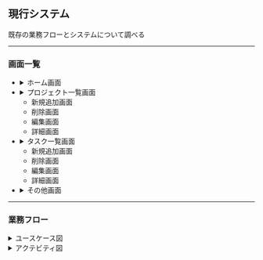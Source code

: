 
## 現行システム
既存の業務フローとシステムについて調べる

---
### 画面一覧
- <details><summary>ホーム画面</summary>初期画面</details>
- <details><summary>プロジェクト一覧画面</summary>案件の管理をする</details>

  - 新規追加画面
  - 削除画面
  - 編集画面
  - 詳細画面
- <details><summary>タスク一覧画面</summary>案件ごとの作業内容を管理をする</details>     

  - 新規追加画面
  - 削除画面
  - 編集画面
  - 詳細画面
- <details><summary>その他画面</summary>未実装。現状は作業の集計機能を有する</details>

---
### 業務フロー
<details>
  <summary>ユースケース図</summary>

  ``` plantuml
  @startuml
  left to right direction
  actor "使用者" as ac1

  rectangle TaskList_API {
    ac1 --> (登録する)
    ac1 --> (削除する)
    ac1 --> (一覧を表示する)
    ac1 --> (検索する)
    ac1 --> (編集する)
    ac1 --> (表示を並べ替える)

    (一覧を表示する) .. (登録する)
    (一覧を表示する) .. (削除する)
    (一覧を表示する) .. (表示を並べ替える)
    (一覧を表示する) .. (検索する)
    (一覧を表示する) .. (編集する)
    (表示を並べ替える) <|-- (昇順で並べ替える)
    (表示を並べ替える) <|-- (降順で並べ替える)
  }
  @enduml
  ```
</details>

<details><summary>アクテビティ図</summary>

``` plantuml
@startuml

start
:ClickServlet.handleRequest();
:new page;
if (Page.onSecurityCheck) then (true)
  :Page.onInit();
  if (isForward?) then (no)
    :Process controls;
    if (continue processing?) then (no)
      stop
    endif

    if (isPost?) then (yes)
      :Page.onPost();
    else (no)
      :Page.onGet();
    endif
    :Page.onRender();
  endif
else (false)
endif

if (do redirect?) then (yes)
  :redirect process;
else
  if (do forward?) then (yes)
    :Forward request;
  else (no)
    :Render page template;
  endif
endif

stop

@enduml
```
</details>
